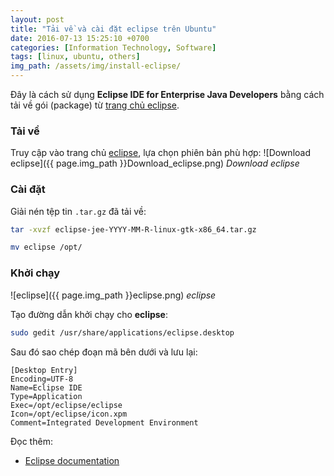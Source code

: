 ```yaml
---
layout: post
title: "Tải về và cài đặt eclipse trên Ubuntu"
date: 2016-07-13 15:25:10 +0700
categories: [Information Technology, Software]
tags: [linux, ubuntu, others]
img_path: /assets/img/install-eclipse/
---
```


Đây là cách sử dụng **Eclipse IDE for Enterprise Java Developers** bằng cách tải về gói (package) từ [trang chủ eclipse](https://www.eclipse.org/downloads/packages/).

### Tải về
Truy cập vào trang chủ [eclipse](https://www.eclipse.org/downloads/packages/), lựa chọn phiên bản phù hợp:
![Download eclipse]({{ page.img_path }}Download_eclipse.png)
_Download eclipse_

### Cài đặt
Giải nén tệp tin `.tar.gz` đã tải về:  
```bash
tar -xvzf eclipse-jee-YYYY-MM-R-linux-gtk-x86_64.tar.gz
```
```bash
mv eclipse /opt/
```

### Khởi chạy
![eclipse]({{ page.img_path }}eclipse.png)
_eclipse_

Tạo đường dẫn khởi chạy cho **eclipse**:  
```bash
sudo gedit /usr/share/applications/eclipse.desktop
```
Sau đó sao chép đoạn mã bên dưới và lưu lại:
```
[Desktop Entry]
Encoding=UTF-8
Name=Eclipse IDE
Type=Application
Exec=/opt/eclipse/eclipse
Icon=/opt/eclipse/icon.xpm
Comment=Integrated Development Environment
```

Đọc thêm:
- [Eclipse documentation](https://help.eclipse.org/latest/index.jsp)
